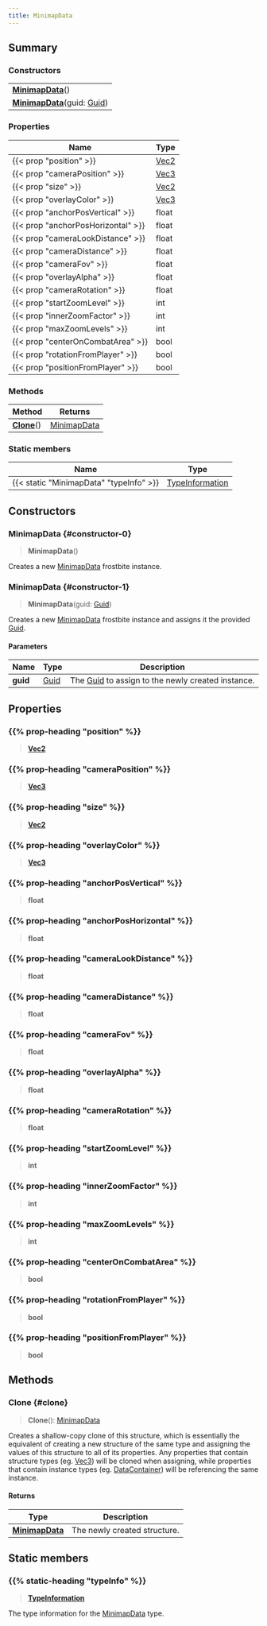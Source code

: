 ```yaml
---
title: MinimapData
---
```


## Summary

### Constructors

|  |
| --- |
| **[MinimapData](#constructor-0)**() |
| **[MinimapData](#constructor-1)**(guid: [Guid](/vext/ref/shared/type/guid)) |

### Properties

| Name | Type |
| ---- | ---- |
| {{< prop "position" >}} | [Vec2](/vext/ref/shared/type/vec2) |
| {{< prop "cameraPosition" >}} | [Vec3](/vext/ref/shared/type/vec3) |
| {{< prop "size" >}} | [Vec2](/vext/ref/shared/type/vec2) |
| {{< prop "overlayColor" >}} | [Vec3](/vext/ref/shared/type/vec3) |
| {{< prop "anchorPosVertical" >}} | float |
| {{< prop "anchorPosHorizontal" >}} | float |
| {{< prop "cameraLookDistance" >}} | float |
| {{< prop "cameraDistance" >}} | float |
| {{< prop "cameraFov" >}} | float |
| {{< prop "overlayAlpha" >}} | float |
| {{< prop "cameraRotation" >}} | float |
| {{< prop "startZoomLevel" >}} | int |
| {{< prop "innerZoomFactor" >}} | int |
| {{< prop "maxZoomLevels" >}} | int |
| {{< prop "centerOnCombatArea" >}} | bool |
| {{< prop "rotationFromPlayer" >}} | bool |
| {{< prop "positionFromPlayer" >}} | bool |

### Methods

| Method | Returns |
| ------ | ------- |
| **[Clone](#clone)**() | [MinimapData](/vext/ref/fb/minimapdata) |

### Static members

| Name | Type |
| ---- | ---- |
| {{< static "MinimapData" "typeInfo" >}} | [TypeInformation](/vext/ref/shared/type/typeinformation) |

## Constructors

### MinimapData {#constructor-0}

> **MinimapData**()

Creates a new [MinimapData](/vext/ref/fb/minimapdata) frostbite instance.

### MinimapData {#constructor-1}

> **MinimapData**(guid: [Guid](/vext/ref/shared/type/guid))

Creates a new [MinimapData](/vext/ref/fb/minimapdata) frostbite instance and assigns it the provided [Guid](/vext/ref/shared/type/guid).

#### Parameters

| Name | Type | Description |
| ---- | ---- | ----------- |
| **guid** | [Guid](/vext/ref/shared/type/guid) | The [Guid](/vext/ref/shared/type/guid) to assign to the newly created instance. |

## Properties

### {{% prop-heading "position" %}}

> **[Vec2](/vext/ref/shared/type/vec2)**

### {{% prop-heading "cameraPosition" %}}

> **[Vec3](/vext/ref/shared/type/vec3)**

### {{% prop-heading "size" %}}

> **[Vec2](/vext/ref/shared/type/vec2)**

### {{% prop-heading "overlayColor" %}}

> **[Vec3](/vext/ref/shared/type/vec3)**

### {{% prop-heading "anchorPosVertical" %}}

> **float**

### {{% prop-heading "anchorPosHorizontal" %}}

> **float**

### {{% prop-heading "cameraLookDistance" %}}

> **float**

### {{% prop-heading "cameraDistance" %}}

> **float**

### {{% prop-heading "cameraFov" %}}

> **float**

### {{% prop-heading "overlayAlpha" %}}

> **float**

### {{% prop-heading "cameraRotation" %}}

> **float**

### {{% prop-heading "startZoomLevel" %}}

> **int**

### {{% prop-heading "innerZoomFactor" %}}

> **int**

### {{% prop-heading "maxZoomLevels" %}}

> **int**

### {{% prop-heading "centerOnCombatArea" %}}

> **bool**

### {{% prop-heading "rotationFromPlayer" %}}

> **bool**

### {{% prop-heading "positionFromPlayer" %}}

> **bool**

## Methods

### Clone {#clone}

> **Clone**(): [MinimapData](/vext/ref/fb/minimapdata)

Creates a shallow-copy clone of this structure, which is essentially the equivalent of creating a new structure of the same type and assigning the values of this structure to all of its properties. Any properties that contain structure types (eg. [Vec3](/vext/ref/shared/type/vec3)) will be cloned when assigning, while properties that contain instance types (eg. [DataContainer](/vext/ref/shared/type/datacontainer)) will be referencing the same instance.

#### Returns

| Type | Description |
| ---- | ----------- |
| **[MinimapData](/vext/ref/fb/minimapdata)** | The newly created structure. |

## Static members

### {{% static-heading "typeInfo" %}}

> **[TypeInformation](/vext/ref/shared/type/typeinformation)**

The type information for the [MinimapData](/vext/ref/fb/minimapdata) type.

